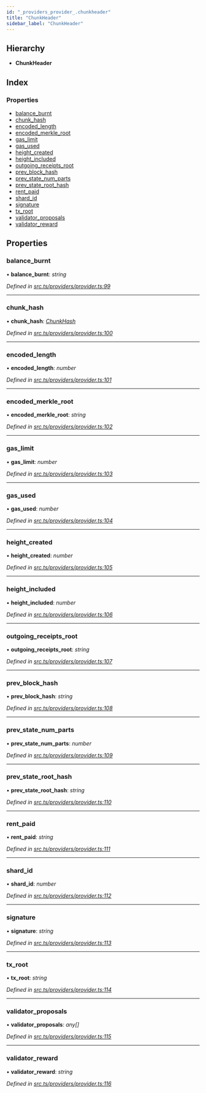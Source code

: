 ```yaml
---
id: "_providers_provider_.chunkheader"
title: "ChunkHeader"
sidebar_label: "ChunkHeader"
---
```


## Hierarchy

* **ChunkHeader**

## Index

### Properties

* [balance_burnt](_providers_provider_.chunkheader.md#balance_burnt)
* [chunk_hash](_providers_provider_.chunkheader.md#chunk_hash)
* [encoded_length](_providers_provider_.chunkheader.md#encoded_length)
* [encoded_merkle_root](_providers_provider_.chunkheader.md#encoded_merkle_root)
* [gas_limit](_providers_provider_.chunkheader.md#gas_limit)
* [gas_used](_providers_provider_.chunkheader.md#gas_used)
* [height_created](_providers_provider_.chunkheader.md#height_created)
* [height_included](_providers_provider_.chunkheader.md#height_included)
* [outgoing_receipts_root](_providers_provider_.chunkheader.md#outgoing_receipts_root)
* [prev_block_hash](_providers_provider_.chunkheader.md#prev_block_hash)
* [prev_state_num_parts](_providers_provider_.chunkheader.md#prev_state_num_parts)
* [prev_state_root_hash](_providers_provider_.chunkheader.md#prev_state_root_hash)
* [rent_paid](_providers_provider_.chunkheader.md#rent_paid)
* [shard_id](_providers_provider_.chunkheader.md#shard_id)
* [signature](_providers_provider_.chunkheader.md#signature)
* [tx_root](_providers_provider_.chunkheader.md#tx_root)
* [validator_proposals](_providers_provider_.chunkheader.md#validator_proposals)
* [validator_reward](_providers_provider_.chunkheader.md#validator_reward)

## Properties

###  balance_burnt

• **balance_burnt**: *string*

*Defined in [src.ts/providers/provider.ts:99](https://github.com/nearprotocol/nearlib/blob/06c3a45/src.ts/providers/provider.ts#L99)*

___

###  chunk_hash

• **chunk_hash**: *[ChunkHash](../modules/_providers_provider_.md#chunkhash)*

*Defined in [src.ts/providers/provider.ts:100](https://github.com/nearprotocol/nearlib/blob/06c3a45/src.ts/providers/provider.ts#L100)*

___

###  encoded_length

• **encoded_length**: *number*

*Defined in [src.ts/providers/provider.ts:101](https://github.com/nearprotocol/nearlib/blob/06c3a45/src.ts/providers/provider.ts#L101)*

___

###  encoded_merkle_root

• **encoded_merkle_root**: *string*

*Defined in [src.ts/providers/provider.ts:102](https://github.com/nearprotocol/nearlib/blob/06c3a45/src.ts/providers/provider.ts#L102)*

___

###  gas_limit

• **gas_limit**: *number*

*Defined in [src.ts/providers/provider.ts:103](https://github.com/nearprotocol/nearlib/blob/06c3a45/src.ts/providers/provider.ts#L103)*

___

###  gas_used

• **gas_used**: *number*

*Defined in [src.ts/providers/provider.ts:104](https://github.com/nearprotocol/nearlib/blob/06c3a45/src.ts/providers/provider.ts#L104)*

___

###  height_created

• **height_created**: *number*

*Defined in [src.ts/providers/provider.ts:105](https://github.com/nearprotocol/nearlib/blob/06c3a45/src.ts/providers/provider.ts#L105)*

___

###  height_included

• **height_included**: *number*

*Defined in [src.ts/providers/provider.ts:106](https://github.com/nearprotocol/nearlib/blob/06c3a45/src.ts/providers/provider.ts#L106)*

___

###  outgoing_receipts_root

• **outgoing_receipts_root**: *string*

*Defined in [src.ts/providers/provider.ts:107](https://github.com/nearprotocol/nearlib/blob/06c3a45/src.ts/providers/provider.ts#L107)*

___

###  prev_block_hash

• **prev_block_hash**: *string*

*Defined in [src.ts/providers/provider.ts:108](https://github.com/nearprotocol/nearlib/blob/06c3a45/src.ts/providers/provider.ts#L108)*

___

###  prev_state_num_parts

• **prev_state_num_parts**: *number*

*Defined in [src.ts/providers/provider.ts:109](https://github.com/nearprotocol/nearlib/blob/06c3a45/src.ts/providers/provider.ts#L109)*

___

###  prev_state_root_hash

• **prev_state_root_hash**: *string*

*Defined in [src.ts/providers/provider.ts:110](https://github.com/nearprotocol/nearlib/blob/06c3a45/src.ts/providers/provider.ts#L110)*

___

###  rent_paid

• **rent_paid**: *string*

*Defined in [src.ts/providers/provider.ts:111](https://github.com/nearprotocol/nearlib/blob/06c3a45/src.ts/providers/provider.ts#L111)*

___

###  shard_id

• **shard_id**: *number*

*Defined in [src.ts/providers/provider.ts:112](https://github.com/nearprotocol/nearlib/blob/06c3a45/src.ts/providers/provider.ts#L112)*

___

###  signature

• **signature**: *string*

*Defined in [src.ts/providers/provider.ts:113](https://github.com/nearprotocol/nearlib/blob/06c3a45/src.ts/providers/provider.ts#L113)*

___

###  tx_root

• **tx_root**: *string*

*Defined in [src.ts/providers/provider.ts:114](https://github.com/nearprotocol/nearlib/blob/06c3a45/src.ts/providers/provider.ts#L114)*

___

###  validator_proposals

• **validator_proposals**: *any[]*

*Defined in [src.ts/providers/provider.ts:115](https://github.com/nearprotocol/nearlib/blob/06c3a45/src.ts/providers/provider.ts#L115)*

___

###  validator_reward

• **validator_reward**: *string*

*Defined in [src.ts/providers/provider.ts:116](https://github.com/nearprotocol/nearlib/blob/06c3a45/src.ts/providers/provider.ts#L116)*

